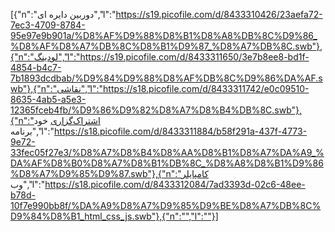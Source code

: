 [{"n":"دوربین دایره ای","l":"https://s19.picofile.com/d/8433310426/23aefa72-7ec3-4709-8784-95e97e9b901a/%D8%AF%D9%88%D8%B1%D8%A8%DB%8C%D9%86_%D8%AF%D8%A7%DB%8C%D8%B1%D9%87_%D8%A7%DB%8C.swb"},{"n":"لودینگ","l":"https://s19.picofile.com/d/8433311650/3e7b8ee8-bd1f-4854-b4c7-7b1893dcdbab/%D9%84%D9%88%D8%AF%DB%8C%D9%86%DA%AF.swb"},{"n":"نقاشی","l":"https://s18.picofile.com/d/8433311742/e0c09510-8635-4ab5-a5e3-12365fceb4fb/%D9%86%D9%82%D8%A7%D8%B4%DB%8C.swb"},{"n":"اشتراک‌گزاری خود برنامه","l":"https://s18.picofile.com/d/8433311884/b58f291a-437f-4773-9e72-33fec05f27e3/%D8%A7%D8%B4%D8%AA%D8%B1%D8%A7%DA%A9_%DA%AF%D8%B0%D8%A7%D8%B1%DB%8C_%D8%A8%D8%B1%D9%86%D8%A7%D9%85%D9%87.swb"},{"n":"کامپایلر وب","l":"https://s18.picofile.com/d/8433312084/7ad3393d-02c6-48ee-b78d-10f7e990bb8f/%DA%A9%D8%A7%D9%85%D9%BE%D8%A7%DB%8C%D9%84%D8%B1_html_css_js.swb"},{"n":"","l":""}]

